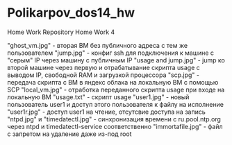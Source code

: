 # Polikarpov_dos14_hw
Home Work Repository
Home Work 4

"ghost_vm.jpg" - вторая ВМ без публичного адреса с тем же пользователем
"jump.jpg" - конфиг ssh для подключения к машине с "серым" IP через машину с публичным IP
"usage and jump.jpg" - jump ко второй машине через первую и отрабатывание скрипта usage с выводом IP, свободной RAM и загрузкой процессора
"scp.jpg" - передача скрипта с ВМ в яндекс облака на локальную ВМ с помощью SCP
"local_vm.jpg" - отработка переданного скрипта usage при входе на локальную ВМ
"usage.txt" - скрипт usage
"user1.jpg" - новый пользователь user1 и доступ этого пользователя к файлу на исполнение
"user1r.jpg" - доступ user1 на чтение, отсутсвие доступа на запись
"ntpd.jpg" и "timedatectl.jpg" - синхронизация времени с ru.pool.ntp.org через ntpd и timedatectl-service соответственно
"immortafile.jpg" - файл с запретом на удаление даже из-под root
